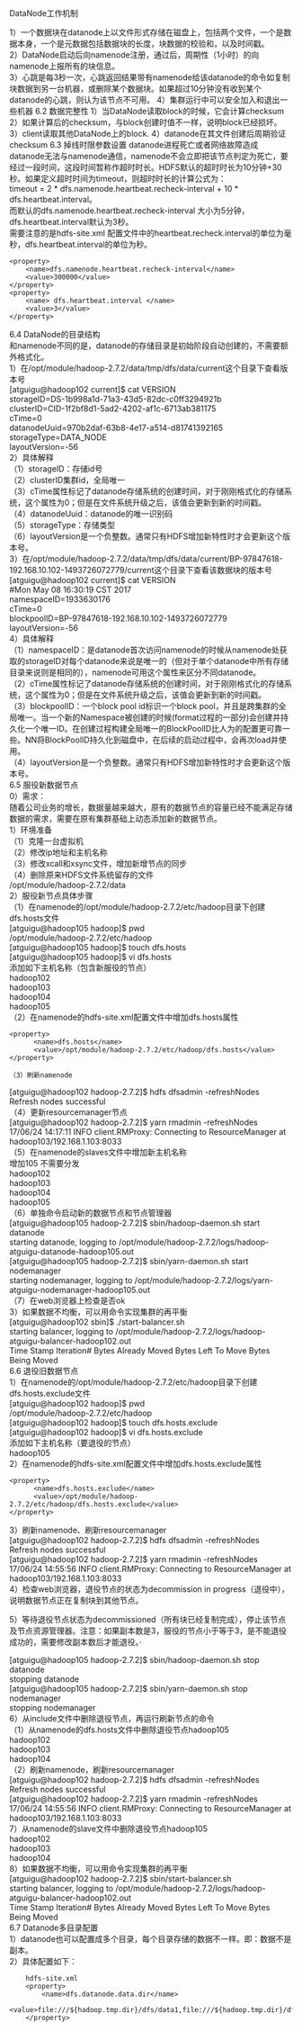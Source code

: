 DataNode工作机制  
 
1）一个数据块在datanode上以文件形式存储在磁盘上，包括两个文件，一个是数据本身，一个是元数据包括数据块的长度，块数据的校验和，以及时间戳。  
2）DataNode启动后向namenode注册，通过后，周期性（1小时）的向namenode上报所有的块信息。  
3）心跳是每3秒一次，心跳返回结果带有namenode给该datanode的命令如复制块数据到另一台机器，或删除某个数据块。如果超过10分钟没有收到某个datanode的心跳，则认为该节点不可用。
4）集群运行中可以安全加入和退出一些机器
6.2 数据完整性
1）当DataNode读取block的时候，它会计算checksum
2）如果计算后的checksum，与block创建时值不一样，说明block已经损坏。
3）client读取其他DataNode上的block.
4）datanode在其文件创建后周期验证checksum
6.3 掉线时限参数设置
datanode进程死亡或者网络故障造成datanode无法与namenode通信，namenode不会立即把该节点判定为死亡，要经过一段时间，这段时间暂称作超时时长。HDFS默认的超时时长为10分钟+30秒。如果定义超时时间为timeout，则超时时长的计算公式为：  
	timeout  = 2 * dfs.namenode.heartbeat.recheck-interval + 10 * dfs.heartbeat.interval。  
	而默认的dfs.namenode.heartbeat.recheck-interval 大小为5分钟，dfs.heartbeat.interval默认为3秒。  
	需要注意的是hdfs-site.xml 配置文件中的heartbeat.recheck.interval的单位为毫秒，dfs.heartbeat.interval的单位为秒。  
```
<property>
    <name>dfs.namenode.heartbeat.recheck-interval</name>
    <value>300000</value>
</property>
<property>
    <name> dfs.heartbeat.interval </name>
    <value>3</value>
</property>
```
6.4 DataNode的目录结构  
和namenode不同的是，datanode的存储目录是初始阶段自动创建的，不需要额外格式化。  
1）在/opt/module/hadoop-2.7.2/data/tmp/dfs/data/current这个目录下查看版本号  
[atguigu@hadoop102 current]$ cat VERSION   
storageID=DS-1b998a1d-71a3-43d5-82dc-c0ff3294921b  
clusterID=CID-1f2bf8d1-5ad2-4202-af1c-6713ab381175  
cTime=0  
datanodeUuid=970b2daf-63b8-4e17-a514-d81741392165  
storageType=DATA_NODE  
layoutVersion=-56  
2）具体解释  
	（1）storageID：存储id号  
	（2）clusterID集群id，全局唯一  
	（3）cTime属性标记了datanode存储系统的创建时间，对于刚刚格式化的存储系统，这个属性为0；但是在文件系统升级之后，该值会更新到新的时间戳。  
	（4）datanodeUuid：datanode的唯一识别码  
	（5）storageType：存储类型  
	（6）layoutVersion是一个负整数。通常只有HDFS增加新特性时才会更新这个版本号。  
3）在/opt/module/hadoop-2.7.2/data/tmp/dfs/data/current/BP-97847618-192.168.10.102-1493726072779/current这个目录下查看该数据块的版本号  
[atguigu@hadoop102 current]$ cat VERSION   
#Mon May 08 16:30:19 CST 2017  
namespaceID=1933630176  
cTime=0  
blockpoolID=BP-97847618-192.168.10.102-1493726072779  
layoutVersion=-56  
4）具体解释  
（1）namespaceID：是datanode首次访问namenode的时候从namenode处获取的storageID对每个datanode来说是唯一的（但对于单个datanode中所有存储目录来说则是相同的），namenode可用这个属性来区分不同datanode。  
（2）cTime属性标记了datanode存储系统的创建时间，对于刚刚格式化的存储系统，这个属性为0；但是在文件系统升级之后，该值会更新到新的时间戳。  
（3）blockpoolID：一个block pool id标识一个block pool，并且是跨集群的全局唯一。当一个新的Namespace被创建的时候(format过程的一部分)会创建并持久化一个唯一ID。在创建过程构建全局唯一的BlockPoolID比人为的配置更可靠一些。NN将BlockPoolID持久化到磁盘中，在后续的启动过程中，会再次load并使用。  
（4）layoutVersion是一个负整数。通常只有HDFS增加新特性时才会更新这个版本号。  
6.5 服役新数据节点  
0）需求：  
随着公司业务的增长，数据量越来越大，原有的数据节点的容量已经不能满足存储数据的需求，需要在原有集群基础上动态添加新的数据节点。  
1）环境准备  
	（1）克隆一台虚拟机  
	（2）修改ip地址和主机名称  
	（3）修改xcall和xsync文件，增加新增节点的同步  
	（4）删除原来HDFS文件系统留存的文件  
		/opt/module/hadoop-2.7.2/data  
2）服役新节点具体步骤  
	（1）在namenode的/opt/module/hadoop-2.7.2/etc/hadoop目录下创建dfs.hosts文件  
[atguigu@hadoop105 hadoop]$ pwd  
/opt/module/hadoop-2.7.2/etc/hadoop  
[atguigu@hadoop105 hadoop]$ touch dfs.hosts  
[atguigu@hadoop105 hadoop]$ vi dfs.hosts  
添加如下主机名称（包含新服役的节点）  
hadoop102  
hadoop103  
hadoop104  
hadoop105  
	（2）在namenode的hdfs-site.xml配置文件中增加dfs.hosts属性  
```
<property>
      <name>dfs.hosts</name>
      <value>/opt/module/hadoop-2.7.2/etc/hadoop/dfs.hosts</value>
</property>
```
	（3）刷新namenode   
[atguigu@hadoop102 hadoop-2.7.2]$ hdfs dfsadmin -refreshNodes  
Refresh nodes successful  
	（4）更新resourcemanager节点  
[atguigu@hadoop102 hadoop-2.7.2]$ yarn rmadmin -refreshNodes  
17/06/24 14:17:11 INFO client.RMProxy: Connecting to ResourceManager at hadoop103/192.168.1.103:8033  
	（5）在namenode的slaves文件中增加新主机名称  
		增加105  不需要分发  
hadoop102  
hadoop103  
hadoop104  
hadoop105  
	（6）单独命令启动新的数据节点和节点管理器  
[atguigu@hadoop105 hadoop-2.7.2]$ sbin/hadoop-daemon.sh start datanode  
starting datanode, logging to /opt/module/hadoop-2.7.2/logs/hadoop-atguigu-datanode-hadoop105.out  
[atguigu@hadoop105 hadoop-2.7.2]$ sbin/yarn-daemon.sh start nodemanager  
starting nodemanager, logging to /opt/module/hadoop-2.7.2/logs/yarn-atguigu-nodemanager-hadoop105.out  
	（7）在web浏览器上检查是否ok  
3）如果数据不均衡，可以用命令实现集群的再平衡  
	[atguigu@hadoop102 sbin]$ ./start-balancer.sh  
starting balancer, logging to /opt/module/hadoop-2.7.2/logs/hadoop-atguigu-balancer-hadoop102.out  
Time Stamp               Iteration#  Bytes Already Moved  Bytes Left To Move  Bytes Being Moved  
6.6 退役旧数据节点  
1）在namenode的/opt/module/hadoop-2.7.2/etc/hadoop目录下创建dfs.hosts.exclude文件  
	[atguigu@hadoop102 hadoop]$ pwd  
/opt/module/hadoop-2.7.2/etc/hadoop  
[atguigu@hadoop102 hadoop]$ touch dfs.hosts.exclude  
[atguigu@hadoop102 hadoop]$ vi dfs.hosts.exclude  
添加如下主机名称（要退役的节点）  
hadoop105  
2）在namenode的hdfs-site.xml配置文件中增加dfs.hosts.exclude属性  
```
<property>
      <name>dfs.hosts.exclude</name>
      <value>/opt/module/hadoop-2.7.2/etc/hadoop/dfs.hosts.exclude</value>
</property>
```
3）刷新namenode、刷新resourcemanager  
[atguigu@hadoop102 hadoop-2.7.2]$ hdfs dfsadmin -refreshNodes  
Refresh nodes successful  
[atguigu@hadoop102 hadoop-2.7.2]$ yarn rmadmin -refreshNodes  
17/06/24 14:55:56 INFO client.RMProxy: Connecting to ResourceManager at hadoop103/192.168.1.103:8033  
4）检查web浏览器，退役节点的状态为decommission in progress（退役中），说明数据节点正在复制块到其他节点。  
 
5）等待退役节点状态为decommissioned（所有块已经复制完成），停止该节点及节点资源管理器。注意：如果副本数是3，服役的节点小于等于3，是不能退役成功的，需要修改副本数后才能退役。·  
 
[atguigu@hadoop105 hadoop-2.7.2]$ sbin/hadoop-daemon.sh stop datanode  
stopping datanode  
[atguigu@hadoop105 hadoop-2.7.2]$ sbin/yarn-daemon.sh stop nodemanager  
stopping nodemanager  
6）从include文件中删除退役节点，再运行刷新节点的命令  
	（1）从namenode的dfs.hosts文件中删除退役节点hadoop105  
hadoop102  
hadoop103  
hadoop104  
	（2）刷新namenode，刷新resourcemanager  
[atguigu@hadoop102 hadoop-2.7.2]$ hdfs dfsadmin -refreshNodes  
Refresh nodes successful  
[atguigu@hadoop102 hadoop-2.7.2]$ yarn rmadmin -refreshNodes  
17/06/24 14:55:56 INFO client.RMProxy: Connecting to ResourceManager at hadoop103/192.168.1.103:8033  
7）从namenode的slave文件中删除退役节点hadoop105  
hadoop102  
hadoop103  
hadoop104  
8）如果数据不均衡，可以用命令实现集群的再平衡  
[atguigu@hadoop102 hadoop-2.7.2]$ sbin/start-balancer.sh   
starting balancer, logging to /opt/module/hadoop-2.7.2/logs/hadoop-atguigu-balancer-hadoop102.out  
Time Stamp               Iteration#  Bytes Already Moved  Bytes Left To Move  Bytes Being Moved  
6.7 Datanode多目录配置  
1）datanode也可以配置成多个目录，每个目录存储的数据不一样。即：数据不是副本。  
2）具体配置如下：  
```
	hdfs-site.xml
  	<property>
        <name>dfs.datanode.data.dir</name>
        <value>file:///${hadoop.tmp.dir}/dfs/data1,file:///${hadoop.tmp.dir}/dfs/data2</value>
    </property>
 ```

